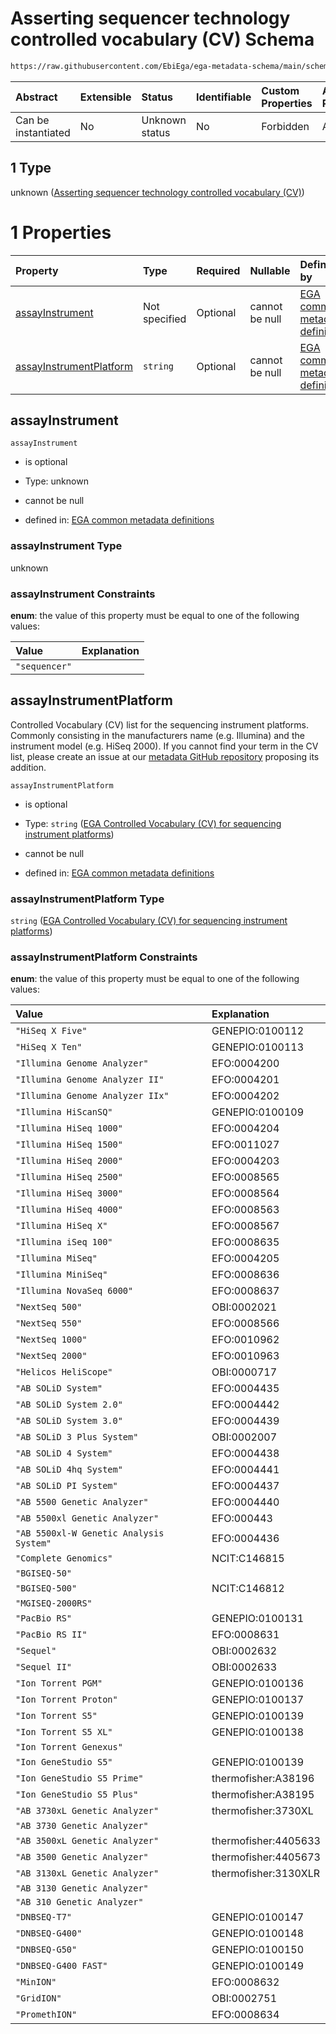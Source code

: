# Asserting sequencer technology controlled vocabulary (CV) Schema

```txt
https://raw.githubusercontent.com/EbiEga/ega-metadata-schema/main/schemas/EGA.common-definitions.json#/definitions/assayTechnologyDescriptor/oneOf/1
```



| Abstract            | Extensible | Status         | Identifiable | Custom Properties | Additional Properties | Access Restrictions | Defined In                                                                                           |
| :------------------ | :--------- | :------------- | :----------- | :---------------- | :-------------------- | :------------------ | :--------------------------------------------------------------------------------------------------- |
| Can be instantiated | No         | Unknown status | No           | Forbidden         | Allowed               | none                | [EGA.common-definitions.json\*](../../../schemas/EGA.common-definitions.json "open original schema") |

## 1 Type

unknown ([Asserting sequencer technology controlled vocabulary (CV)](ega-12-definitions-assay-technology-oneof-asserting-sequencer-technology-controlled-vocabulary-cv.md))

# 1 Properties

| Property                                            | Type          | Required | Nullable       | Defined by                                                                                                                                                                                                                                                                                                                                           |
| :-------------------------------------------------- | :------------ | :------- | :------------- | :--------------------------------------------------------------------------------------------------------------------------------------------------------------------------------------------------------------------------------------------------------------------------------------------------------------------------------------------------- |
| [assayInstrument](#assayinstrument)                 | Not specified | Optional | cannot be null | [EGA common metadata definitions](ega-12-definitions-assay-technology-oneof-asserting-sequencer-technology-controlled-vocabulary-cv-properties-assayinstrument.md "https://raw.githubusercontent.com/EbiEga/ega-metadata-schema/main/schemas/EGA.common-definitions.json#/definitions/assayTechnologyDescriptor/oneOf/1/properties/assayInstrument") |
| [assayInstrumentPlatform](#assayinstrumentplatform) | `string`      | Optional | cannot be null | [EGA common metadata definitions](ega-7.md "https://raw.githubusercontent.com/EbiEga/ega-metadata-schema/main/schemas/controlled_vocabulary_schemas/EGA.cv.instrument_platforms_sequencing.json#/definitions/assayTechnologyDescriptor/oneOf/1/properties/assayInstrumentPlatform")                                                                  |

## assayInstrument



`assayInstrument`

*   is optional

*   Type: unknown

*   cannot be null

*   defined in: [EGA common metadata definitions](ega-12-definitions-assay-technology-oneof-asserting-sequencer-technology-controlled-vocabulary-cv-properties-assayinstrument.md "https://raw.githubusercontent.com/EbiEga/ega-metadata-schema/main/schemas/EGA.common-definitions.json#/definitions/assayTechnologyDescriptor/oneOf/1/properties/assayInstrument")

### assayInstrument Type

unknown

### assayInstrument Constraints

**enum**: the value of this property must be equal to one of the following values:

| Value         | Explanation |
| :------------ | :---------- |
| `"sequencer"` |             |

## assayInstrumentPlatform

Controlled Vocabulary (CV) list for the sequencing instrument platforms. Commonly consisting in the manufacturers name (e.g. Illumina) and the instrument model (e.g. HiSeq 2000). If you cannot find your term in the CV list, please create an issue at our [metadata GitHub repository](https://github.com/EbiEga/ega-metadata-schema/issues/new/choose) proposing its addition.

`assayInstrumentPlatform`

*   is optional

*   Type: `string` ([EGA Controlled Vocabulary (CV) for sequencing instrument platforms](ega-7.md))

*   cannot be null

*   defined in: [EGA common metadata definitions](ega-7.md "https://raw.githubusercontent.com/EbiEga/ega-metadata-schema/main/schemas/controlled_vocabulary_schemas/EGA.cv.instrument_platforms_sequencing.json#/definitions/assayTechnologyDescriptor/oneOf/1/properties/assayInstrumentPlatform")

### assayInstrumentPlatform Type

`string` ([EGA Controlled Vocabulary (CV) for sequencing instrument platforms](ega-7.md))

### assayInstrumentPlatform Constraints

**enum**: the value of this property must be equal to one of the following values:

| Value                                   | Explanation          |
| :-------------------------------------- | :------------------- |
| `"HiSeq X Five"`                        | GENEPIO:0100112      |
| `"HiSeq X Ten"`                         | GENEPIO:0100113      |
| `"Illumina Genome Analyzer"`            | EFO:0004200          |
| `"Illumina Genome Analyzer II"`         | EFO:0004201          |
| `"Illumina Genome Analyzer IIx"`        | EFO:0004202          |
| `"Illumina HiScanSQ"`                   | GENEPIO:0100109      |
| `"Illumina HiSeq 1000"`                 | EFO:0004204          |
| `"Illumina HiSeq 1500"`                 | EFO:0011027          |
| `"Illumina HiSeq 2000"`                 | EFO:0004203          |
| `"Illumina HiSeq 2500"`                 | EFO:0008565          |
| `"Illumina HiSeq 3000"`                 | EFO:0008564          |
| `"Illumina HiSeq 4000"`                 | EFO:0008563          |
| `"Illumina HiSeq X"`                    | EFO:0008567          |
| `"Illumina iSeq 100"`                   | EFO:0008635          |
| `"Illumina MiSeq"`                      | EFO:0004205          |
| `"Illumina MiniSeq"`                    | EFO:0008636          |
| `"Illumina NovaSeq 6000"`               | EFO:0008637          |
| `"NextSeq 500"`                         | OBI:0002021          |
| `"NextSeq 550"`                         | EFO:0008566          |
| `"NextSeq 1000"`                        | EFO:0010962          |
| `"NextSeq 2000"`                        | EFO:0010963          |
| `"Helicos HeliScope"`                   | OBI:0000717          |
| `"AB SOLiD System"`                     | EFO:0004435          |
| `"AB SOLiD System 2.0"`                 | EFO:0004442          |
| `"AB SOLiD System 3.0"`                 | EFO:0004439          |
| `"AB SOLiD 3 Plus System"`              | OBI:0002007          |
| `"AB SOLiD 4 System"`                   | EFO:0004438          |
| `"AB SOLiD 4hq System"`                 | EFO:0004441          |
| `"AB SOLiD PI System"`                  | EFO:0004437          |
| `"AB 5500 Genetic Analyzer"`            | EFO:0004440          |
| `"AB 5500xl Genetic Analyzer"`          | EFO:000443           |
| `"AB 5500xl-W Genetic Analysis System"` | EFO:0004436          |
| `"Complete Genomics"`                   | NCIT:C146815         |
| `"BGISEQ-50"`                           |                      |
| `"BGISEQ-500"`                          | NCIT:C146812         |
| `"MGISEQ-2000RS"`                       |                      |
| `"PacBio RS"`                           | GENEPIO:0100131      |
| `"PacBio RS II"`                        | EFO:0008631          |
| `"Sequel"`                              | OBI:0002632          |
| `"Sequel II"`                           | OBI:0002633          |
| `"Ion Torrent PGM"`                     | GENEPIO:0100136      |
| `"Ion Torrent Proton"`                  | GENEPIO:0100137      |
| `"Ion Torrent S5"`                      | GENEPIO:0100139      |
| `"Ion Torrent S5 XL"`                   | GENEPIO:0100138      |
| `"Ion Torrent Genexus"`                 |                      |
| `"Ion GeneStudio S5"`                   | GENEPIO:0100139      |
| `"Ion GeneStudio S5 Prime"`             | thermofisher:A38196  |
| `"Ion GeneStudio S5 Plus"`              | thermofisher:A38195  |
| `"AB 3730xL Genetic Analyzer"`          | thermofisher:3730XL  |
| `"AB 3730 Genetic Analyzer"`            |                      |
| `"AB 3500xL Genetic Analyzer"`          | thermofisher:4405633 |
| `"AB 3500 Genetic Analyzer"`            | thermofisher:4405673 |
| `"AB 3130xL Genetic Analyzer"`          | thermofisher:3130XLR |
| `"AB 3130 Genetic Analyzer"`            |                      |
| `"AB 310 Genetic Analyzer"`             |                      |
| `"DNBSEQ-T7"`                           | GENEPIO:0100147      |
| `"DNBSEQ-G400"`                         | GENEPIO:0100148      |
| `"DNBSEQ-G50"`                          | GENEPIO:0100150      |
| `"DNBSEQ-G400 FAST"`                    | GENEPIO:0100149      |
| `"MinION"`                              | EFO:0008632          |
| `"GridION"`                             | OBI:0002751          |
| `"PromethION"`                          | EFO:0008634          |

